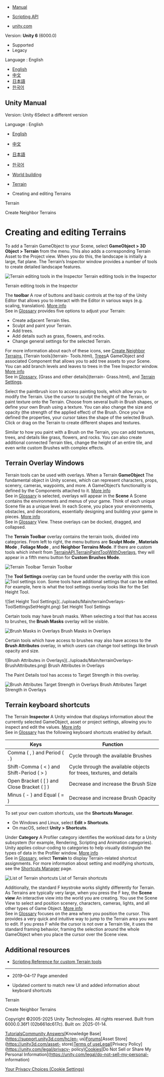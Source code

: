 [](https://docs.unity3d.com)

  * [Manual](../Manual/index.html)
  * [Scripting API](../ScriptReference/index.html)

  * [unity.com](https://unity.com/)

Version: **Unity 6** (6000.0)

  * Supported
  * Legacy

Language : English

  * [English](/Manual/terrain-UsingTerrains.html)
  * [中文](/cn/current/Manual/terrain-UsingTerrains.html)
  * [日本語](/ja/current/Manual/terrain-UsingTerrains.html)
  * [한국어](/kr/current/Manual/terrain-UsingTerrains.html)

[](https://docs.unity3d.com)

## Unity Manual

Version: Unity 6Select a different version

Language : English

  * [English](/Manual/terrain-UsingTerrains.html)
  * [中文](/cn/current/Manual/terrain-UsingTerrains.html)
  * [日本語](/ja/current/Manual/terrain-UsingTerrains.html)
  * [한국어](/kr/current/Manual/terrain-UsingTerrains.html)

  * [World building](CreatingEnvironments.html)
  * [Terrain](script-Terrain.html)
  * Creating and editing Terrains

[](script-Terrain.html)

Terrain

[](terrain-CreateNeighborTerrains.html)

Create Neighbor Terrains

# Creating and editing Terrains

To add a Terrain GameObject to your Scene, select **GameObject > 3D Object >
Terrain** from the menu. This also adds a corresponding Terrain Asset to the
Project view. When you do this, the landscape is initially a large, flat
plane. The Terrain’s Inspector window provides a number of tools to create
detailed landscape features.

![Terrain editing tools in the
Inspector](../uploads/Main/1.1-TerrainInspector.png) Terrain editing tools in
the Inspector

Terrain editing tools in the Inspector

The **toolbar** A row of buttons and basic controls at the top of the Unity
Editor that allows you to interact with the Editor in various ways (e.g.
scaling, translation). [More info](Toolbar.html)  
See in [Glossary](Glossary.html#Toolbar) provides five options to adjust your
Terrain:

  * Create adjacent Terrain tiles.
  * Sculpt and paint your Terrain.
  * Add trees.
  * Add details such as grass, flowers, and rocks.
  * Change general settings for the selected Terrain.

For more information about each of these icons, see [Create Neighbor
Terrains](terrain-CreateNeighborTerrains.html), [Terrain tools](terrain-
Tools.html), [Trees](terrain-Trees.html)A GameObject and associated Component
that allows you to add tree assets to your Scene. You can add branch levels
and leaves to trees in the Tree Inspector window. [More info](class-Tree.html)  
See in [Glossary](Glossary.html#Tree), [Grass and other details](terrain-
Grass.html), and [Terrain Settings](terrain-OtherSettings.html).

Select the paintbrush icon to access painting tools, which allow you to modify
the Terrain. Use the cursor to sculpt the height of the Terrain, or paint
texture onto the Terrain. Choose from several built-in Brush shapes, or define
your own Brush using a texture. You can also change the size and opacity (the
strength of the applied effect) of the Brush. Once you’ve defined the
properties, your cursor takes the shape of the selected Brush. Click or drag
on the Terrain to create different shapes and textures.

Similar to how you paint with a Brush on the Terrain, you can add textures,
trees, and details like grass, flowers, and rocks. You can also create
additional connected Terrain tiles, change the height of an entire tile, and
even write custom Brushes with complex effects.

## Terrain Overlay Windows

Terrain tools can be used with overlays. When a Terrain **GameObject** The
fundamental object in Unity scenes, which can represent characters, props,
scenery, cameras, waypoints, and more. A GameObject’s functionality is defined
by the Components attached to it. [More info](class-GameObject.html)  
See in [Glossary](Glossary.html#GameObject) is selected, overlays will appear
in the **Scene** A Scene contains the environments and menus of your game.
Think of each unique Scene file as a unique level. In each Scene, you place
your environments, obstacles, and decorations, essentially designing and
building your game in pieces. [More info](CreatingScenes.html)  
See in [Glossary](Glossary.html#Scene) View. These overlays can be docked,
dragged, and collapsed.

The **Terrain Toolbar** overlay contains the terrain tools, divided into
categories. From left to right, the menu buttons are **Sculpt Mode** ,
**Materials Mode** , **Foliage Mode** , and **Neighbor Terrains Mode**. If
there are custom tools which inherit from
[TerrainAPI.TerrainPaintToolWithOverlays](../ScriptReference/TerrainTools.TerrainPaintToolWithOverlays_1.html),
they will appear in a fifth menu button for **Custom Brushes Mode**.

![Terrain Toolbar](../uploads/Main/terrainOverlays-TerrainToolbar.png) Terrain
Toolbar

The **Tool Settings** overlay can be found under the overlay with this icon
![Tool settings icon](../uploads/Main/terrainOverlays-toolSettingsIcon.png).
Some tools have additional settings that can be edited. For example, here is
what the tool settings overlay looks like for the Set Height Tool.

![Set Height Tool Settings](../uploads/Main/terrainOverlays-
ToolSettingsSetHeight.png) Set Height Tool Settings

Certain tools may have brush masks. When selecting a tool that has access to
brushes, the **Brush Masks** overlay will be visible.

![Brush Masks in Overlays](../uploads/Main/terrainOverlays-BrushMasks.png)
Brush Masks in Overlays

Certain tools which have access to brushes may also have access to the **Brush
Attributes** overlay, in which users can change tool settings like brush
opacity and size.

![Brush Attributes in Overlays](../uploads/Main/terrainOverlays-
BrushAttributes.png) Brush Attributes in Overlays

The Paint Details tool has access to Target Strength in this overlay.

![Brush Attributes Target Strength in
Overlays](../uploads/Main/terrainOverlays-BrushAttributesTargetStrength.png)
Brush Attributes Target Strength in Overlays

## Terrain keyboard shortcuts

The Terrain **Inspector** A Unity window that displays information about the
currently selected GameObject, asset or project settings, allowing you to
inspect and edit the values. [More info](UsingTheInspector.html)  
See in [Glossary](Glossary.html#Inspector) has the following keyboard
shortcuts enabled by default.

Keys | Function  
---|---  
Comma ( , ) and Period ( . ) | Cycle through the available Brushes  
Shift-Comma ( < ) and Shift-Period ( > ) | Cycle through the available objects for trees, textures, and details  
Open Bracket ( [ ) and Close Bracket ( ] ) | Decrease and increase the Brush Size  
Minus ( - ) and Equal ( = ) | Decrease and increase Brush Opacity  
  
To set your own custom shortcuts, use the **Shortcuts Manager**.

  * On Windows and Linux, select **Edit > Shortcuts**.
  * On macOS, select **Unity > Shortcuts**.

Under **Category** A Profiler category identifies the workload data for a
Unity subsystem (for example, Rendering, Scripting and Animation categories).
Unity applies colour-coding to categories to help visually distinguish the
types of data in the Profiler window. [More info](ProfilerWindow.html)  
See in [Glossary](Glossary.html#category), select **Terrain** to display
Terrain-related shortcut assignments. For more information about setting and
modifying shortcuts, see the [Shortcuts Manager](ShortcutsManager.html) page.

![List of Terrain shortcuts](../uploads/Main/1.1-TerrainShortcuts.png) List of
Terrain shortcuts

Additionally, the standard F keystroke works slightly differently for Terrain.
As Terrains are typically very large, when you press the F key, the **Scene
view** An interactive view into the world you are creating. You use the Scene
View to select and position scenery, characters, cameras, lights, and all
other types of Game Object. [More info](UsingTheSceneView.html)  
See in [Glossary](Glossary.html#SceneView) focuses on the area where you
position the cursor. This provides a very quick and intuitive way to jump to
the Terrain area you want to edit. If you press F while the cursor is not over
a Terrain tile, it uses the standard framing behavior, framing the selection
around the whole GameObject when you place the cursor over the Scene view.

## Additional resources

  * [Scripting Reference for custom Terrain tools](../ScriptReference/TerrainTools.TerrainPaintTool_1.html)

* * *

  * 2019–04–17 Page amended 

  * Updated content to match new UI and added information about keyboard shortcuts

[](script-Terrain.html)

Terrain

[](terrain-CreateNeighborTerrains.html)

Create Neighbor Terrains

Copyright ©2005-2025 Unity Technologies. All rights reserved. Built from
6000.0.36f1 (02b661dc617c). Built on: 2025-01-14.

[Tutorials](https://learn.unity.com/)[Community
Answers](https://answers.unity3d.com)[Knowledge
Base](https://support.unity3d.com/hc/en-
us)[Forums](https://forum.unity3d.com)[Asset Store](https://unity3d.com/asset-
store)[Terms of
use](https://docs.unity3d.com/Manual/TermsOfUse.html)[Legal](https://unity.com/legal)[Privacy
Policy](https://unity.com/legal/privacy-
policy)[Cookies](https://unity.com/legal/cookie-policy)[Do Not Sell or Share
My Personal Information](https://unity.com/legal/do-not-sell-my-personal-
information)

[Your Privacy Choices (Cookie Settings)](javascript:void\(0\);)

